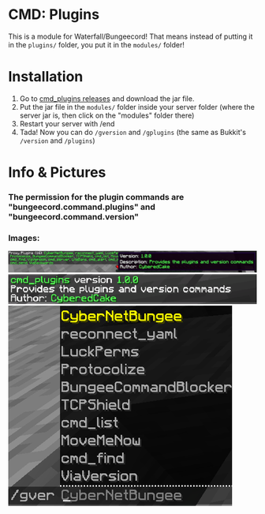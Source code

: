 # CMD: Plugins
This is a module for Waterfall/Bungeecord! That means instead of putting it in the `plugins/` folder, you put it in 
the `modules/` folder!

# Installation
1) Go to [cmd_plugins releases](https://github.com/CyberedCake/cmd_plugins/releases/latest) and download the jar file.
2) Put the jar file in the `modules/` folder inside your server folder (where the server jar is, then click on the 
   "modules" folder there)
3) Restart your server with /end
4) Tada! Now you can do `/gversion` and `/gplugins` (the same as Bukkit's `/version` and `/plugins`)

# Info & Pictures
### The permission for the plugin commands are "bungeecord.command.plugins" and "bungeecord.command.version"

### Images:
![/gplugins](ProxyPlugins_Command.png)
![/gversion](ProxyVersion_Command.png)
![/gversion Tab Completions](ProxyVersion_TabCompletions.png)